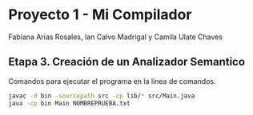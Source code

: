 # Proyecto 1 - Mi Compilador 

Fabiana Arias Rosales, Ian Calvo Madrigal y Camila Ulate Chaves

## Etapa 3. Creación de un Analizador Semantico

Comandos para ejecutar el programa en la línea de comandos.
``` bash 
javac -d bin -sourcepath src -cp lib/* src/Main.java
java -cp bin Main NOMBREPRUEBA.txt

